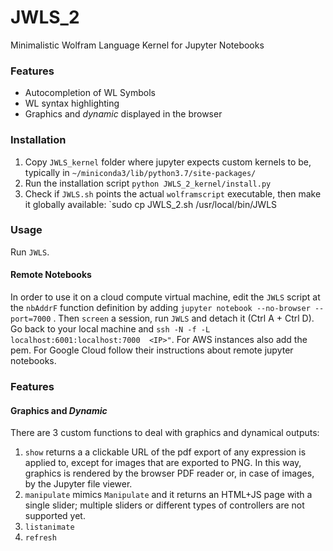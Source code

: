 # JWLS_2
Minimalistic Wolfram Language Kernel for Jupyter Notebooks

### Features

* Autocompletion of WL Symbols
* WL syntax highlighting
* Graphics and *dynamic* displayed in the browser

### Installation

1. Copy `JWLS_kernel` folder where jupyter expects custom kernels to be, typically in `~/miniconda3/lib/python3.7/site-packages/` 
2. Run the installation script  `python JWLS_2_kernel/install.py` 
3. Check if `JWLS.sh` points the actual `wolframscript` executable, then make it globally available: `sudo cp JWLS_2.sh /usr/local/bin/JWLS

### Usage 

Run `JWLS`. 


#### Remote Notebooks

In order to use it on a cloud compute virtual machine, edit the `JWLS` script at the `nbAddrF` function definition by adding `jupyter notebook --no-browser --port=7000` . Then `screen` a session, run `JWLS` and detach it (Ctrl A + Ctrl D). Go back to your local machine and   `ssh -N -f -L  localhost:6001:localhost:7000  <IP>"`.
For AWS instances also add the pem. For Google Cloud follow their instructions about remote jupyter notebooks. 


### Features 



#### Graphics and *Dynamic*

There are 3 custom functions to deal with graphics and dynamical outputs:

1. `show` returns a a clickable URL of the pdf export of any expression is applied to, except for images that are exported to PNG. In this way, graphics is rendered by the browser PDF reader or, in case of images, by the Jupyter file viewer.
2. `manipulate` mimics `Manipulate` and it returns an HTML+JS page with a single slider; multiple sliders or different types of controllers are not supported yet. 
3. `listanimate`
4. `refresh`







